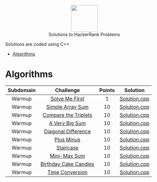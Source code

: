 <p align="center">
    <a href="https://www.hackerrank.com/sahilkhokhar505">
        <img height=85 src="https://d3keuzeb2crhkn.cloudfront.net/hackerrank/assets/styleguide/logo_wordmark-f5c5eb61ab0a154c3ed9eda24d0b9e31.svg">
    </a>
    <br>Solutions to HackerRank Problems
</p>

Solutions are coded using C++

* [Algorithms](#algorithms)

# Algorithms

|        Subdomain        |                                                              Challenge                                                              | Points |                                                                                  Solution                                                                                 |
|:-----------------------:|:-----------------------------------------------------------------------------------------------------------------------------------:|:------:|:-------------------------------------------------------------------------------------------------------------------------------------------------------------------------:|
|         Warmup         | [Solve Me First](https://www.hackerrank.com/challenges/solve-me-first/problem)                                                         |   1   | [Solution.cpp](https://github.com/sahil505/HackerRank-Solutions/blob/master/Algorithms/Warmups/Solve%20Me%20First/Solution.cpp)                          |
|         Warmup         | [Simple Array Sum](https://www.hackerrank.com/challenges/simple-array-sum/problem)                                                         |   10   | [Solution.cpp](https://github.com/sahil505/HackerRank-Solutions/blob/master/Algorithms/Warmups/Simple%20Array%20Sum/Solution.cpp)                          |
|         Warmup         | [Compare the Triplets](https://www.hackerrank.com/challenges/compare-the-triplets/problem)                                                         |   10   | [Solution.cpp](https://github.com/sahil505/HackerRank-Solutions/blob/master/Algorithms/Warmups/Compare%20the%20Triplets/Solution.cpp)                          |
|         Warmup         | [A Very Big Sum](https://www.hackerrank.com/challenges/a-very-big-sum/problem)                                                         |   10   | [Solution.cpp](https://github.com/sahil505/HackerRank-Solutions/blob/master/Algorithms/Warmups/A%20Very%20Big%20Sum/Solution.cpp)                          |
|         Warmup         | [Diagonal Difference](https://www.hackerrank.com/challenges/diagonal-difference/problem)                                                         |   10   | [Solution.cpp](https://github.com/sahil505/HackerRank-Solutions/blob/master/Algorithms/Warmups/Diagonal%20Difference/Solution.cpp)                          |
|         Warmup         | [Plus Minus](https://www.hackerrank.com/challenges/plus-minus/problem)                                                         |   10   | [Solution.cpp](https://github.com/sahil505/HackerRank-Solutions/blob/master/Algorithms/Warmups/Plus%20Minus/Solution.cpp)                          |
|         Warmup         | [Staircase](https://www.hackerrank.com/challenges/staircase/problem)                                                         |   10   | [Solution.cpp](https://github.com/sahil505/HackerRank-Solutions/blob/master/Algorithms/Warmups/Staircase/Solution.cpp)                          |
|         Warmup         | [Mini-Max Sum](https://www.hackerrank.com/challenges/mini-max-sum/problem)                                                         |   10   | [Solution.cpp](https://github.com/sahil505/HackerRank-Solutions/blob/master/Algorithms/Warmups/Mini-Max%20Sum/Solution.cpp)                          |
|         Warmup         | [Birthday Cake Candles](https://www.hackerrank.com/challenges/birthday-cake-candles/problem)                                                         |   10   | [Solution.cpp](https://github.com/sahil505/HackerRank-Solutions/blob/master/Algorithms/Warmups/Birthday%20Cake%20Candles/Solution.cpp)                          |
|         Warmup         | [Time Conversion](https://www.hackerrank.com/challenges/time-conversion/problem)                                                         |   10   | [Solution.cpp](https://github.com/sahil505/HackerRank-Solutions/blob/master/Algorithms/Warmups/Time%20Conversion/Solution.cpp)                          |
